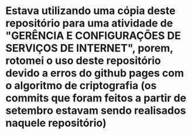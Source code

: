# Estava utilizando uma cópia deste repositório para uma atividade de "GERÊNCIA E CONFIGURAÇÕES DE SERVIÇOS DE INTERNET", porem, rotomei o uso deste repositório devido a erros do github pages com o algoritmo de criptografia (os commits que foram feitos a partir de setembro estavam sendo realisados naquele repositório)
